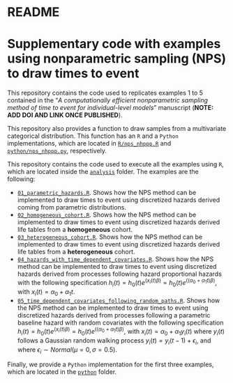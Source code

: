 # README


# Supplementary code with examples using nonparametric sampling (NPS) to draw times to event

This repository contains the code used to replicates examples 1 to 5
contained in the “*A computationally efficient nonparametric sampling
method of time to event for individual-level models*” manuscript
(**NOTE: ADD DOI AND LINK ONCE PUBLISHED**).

This repository also provides a function to draw samples from a
multivariate categorical distribution. This function has an `R` and a
`Python` implementations, which are located in
[`R/nps_nhppp.R`](https://github.com/DARTH-git/NPS_time_to_event/blob/main/R/nps_nhppp.R)
and
[`python/nps_nhppp.py`](https://github.com/DARTH-git/NPS_time_to_event/blob/main/python/nps_nhpp.py), respectively.

This repository contains the code used to execute all the examples using
`R`, which are located inside the
[`analysis`](https://github.com/DARTH-git/NPS_time_to_event/tree/main/analysis)
folder. The examples are the following:

- [`01_parametric_hazards.R`](https://github.com/DARTH-git/NPS_time_to_event/blob/main/analysis/01_parametric_hazards.R).
  Shows how the NPS method can be implemented to draw times to event
  using discretized hazards derived coming from parametric
  distributions.
- [`02_homogeneous_cohort.R`](https://github.com/DARTH-git/NPS_time_to_event/blob/main/analysis/02_homogeneous_cohort.R).
  Shows how the NPS method can be implemented to draw times to event
  using discretized hazards derived life tables from a **homogeneous**
  cohort.
- [`03_heterogeneous_cohort.R`](https://github.com/DARTH-git/NPS_time_to_event/blob/main/analysis/03_heterogeneous_cohort.R).
  Shows how the NPS method can be implemented to draw times to event
  using discretized hazards derived life tables from a **heterogeneous**
  cohort.
- [`04_hazards_with_time_dependent_covariates.R`](https://github.com/DARTH-git/NPS_time_to_event/blob/main/analysis/04_hazards_with_time_dependent_covariates.R).
  Shows how the NPS method can be implemented to draw times to event
  using discretized hazards derived from processes following hazard
  proportional hazards with the following specification
  $h_i(t) = h_0(t) e^{(x_i(t)\beta)} = h_0(t) e^{((\alpha_0 + \alpha_1 t)\beta)}$,
  with $x_i(t) = \alpha_0 + \alpha_1 t$.
- [`05_time_dependent_covariates_following_random_paths.R`](https://github.com/DARTH-git/NPS_time_to_event/blob/main/analysis/05_time_dependent_covariates_following_random_paths.R).
  Shows how the NPS method can be implemented to draw times to event
  using discretized hazards derived from processes following a
  parametric baseline hazard with random covariates with the following
  specification
  $h_i(t) = h_0(t) e^{(x_i(t)\beta)} = h_0(t) e^{((\alpha_0 + \alpha_1 t)\beta)}$,
  with $x_i(t) = \alpha_0 + \alpha_1 y_i(t)$ where $y_i(t)$ follows a
  Gaussian random walking process $y_i(t) = y_i(t-1) + \epsilon_i$, and
  where $\epsilon_i \sim Normal(\mu = 0, \sigma = 0.5)$.

Finally, we provide a `Python` implementation for the first three
examples, which are located in the
[`python`](https://github.com/DARTH-git/NPS_time_to_event/tree/main/python)
folder.
